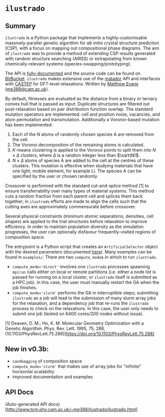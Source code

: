 # `ilustrado`

## Summary

`ilustrado` is a Python package that implements a highly-customisable massively-parallel genetic algorithm for *ab initio* crystal structure prediction (CSP), with a focus on mapping out compositional phase diagrams. The aim of `ilustrado` was to provide a method of extending CSP results generated with random structure searching (AIRSS) or extrapolating from known chemically-relevant systems (species-swapping/prototyping).

The API is [fully-documented](http://www.tcm.phy.cam.ac.uk/~me388/ilustrado) and the source code can be found on [BitBucket](https://bitbucket.org/me388/ilustrado). `ilustrado` makes extensive use of the [matador](https://tcm.phy.cam.ac.uk/~me388/matador) API and interfaces with [CASTEP](http://www.castep.org/) for DFT-level relaxations. Written by [Matthew Evans](http://www.tcm.phy.cam.ac.uk/~me388) (me388@cam.ac.uk).

By default, fitnesses are evaluated as the distance from a binary or ternary convex hull that is passed as input. Duplicate structures are filtered out post-relaxation based on pair distribution function overlap. The standard mutation operators are implemented: cell and position noise, vacancies, and atom permutation and transmutation. Additionally a Voronoi-based mutation has been implemented:
1. Each of the $N$ atoms of randomly chosen species $\mathrm{A}$ are removed from the cell.
2. The Voronoi decomposition of the remaining atoms is calculated.
3. $K$-means clustering is applied to the Voronoi points to split them into $N\pm\Delta$ clusters, where $\Delta$ is a random integer less than $\sqrt(N)$.
4. $N\pm\Delta$ atoms of species $\mathrm{A}$ are added to the cell at the centres of these clusters.
This mutation is effective when studying materials that have one light, mobile element, for example Li. The species $\mathrm{A}$ can be specified by the user or chosen randomly.

Crossover is performed with the standard cut-and-splice method [1] to ensure transferrability over many types of material systems. This method cuts a random fraction from each parent cell and splices them back together; in `ilustrado` efforts are made to align the cells such that the cutting axes are approximately commensurate before crossover.

Several physical constraints (minimum atomic separations, densities, cell shapes) are applied to the trial structures before relaxation to improve efficiency. In order to maintain population diversity as the simulation progresses, the user can optionally disfavour frequently-visited regions of composition space.

The entrypoint is a Python script that creates an `ArtificialSelector` object with the desired parameters (documented [here](http://www.tcm.phy.cam.ac.uk/~me388/ilustrado/ilustrado.html#ilustrado.ilustrado.ArtificialSelector)). Many examples can be found in `examples/`. There are two `compute_mode`s in which to run `ilustrado`.
- `compute_mode='direct'` involves one `ilustrado` processes spawning `mpirun` calls either on local or remote partitions (i.e. either a node list is passed for running on a local cluster, or `ilustrado` itself is submitted as a HPC job). In this case, the user must manually restart the GA when the job finishes.
- `compute_mode='slurm'` performs the GA in interruptible steps; submitting `ilustrado` as a job will lead to the submission of many slurm array jobs for the relaxation, and a dependency job that re-runs the `ilustrado` process to check on the relaxations. In this case, the user only needs to submit one job (tested on 6400 cores/200 nodes without issue).

[1] Deaven, D. M.; Ho, K. M. Molecular Geometry Optimization with a Genetic Algorithm. Phys. Rev. Lett. 1995, 75, 288, (10.1103/PhysRevLett.75.288)[https://doi.org/10.1103/PhysRevLett.75.288]


## New in v0.3b:

- `sandbagging` of composition space
- `compute_mode='slurm'` that makes use of array jobs for "infinite" horizontal scalability
- improved documentation and examples

## API Docs

(Auto-generated API docs)[http://www.tcm.phy.cam.ac.uk/~me388/ilustrado/ilustrado.html]
